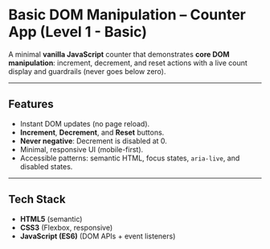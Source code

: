 # Basic DOM Manipulation – Counter App (Level 1 - Basic)

A minimal **vanilla JavaScript** counter that demonstrates **core DOM manipulation**:
increment, decrement, and reset actions with a live count display and guardrails
(never goes below zero).

---

## Features
- Instant DOM updates (no page reload).
- **Increment**, **Decrement**, and **Reset** buttons.
- **Never negative**: Decrement is disabled at 0.
- Minimal, responsive UI (mobile-first).
- Accessible patterns: semantic HTML, focus states, `aria-live`, and disabled states.

---

##  Tech Stack
- **HTML5** (semantic)
- **CSS3** (Flexbox, responsive)
- **JavaScript (ES6)** (DOM APIs + event listeners)


